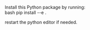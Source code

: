 Install this Python package by running:  
bash pip install --e .

restart the python editor if needed.